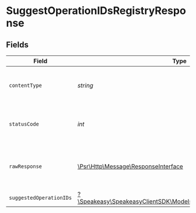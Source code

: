 # SuggestOperationIDsRegistryResponse


## Fields

| Field                                                                                                              | Type                                                                                                               | Required                                                                                                           | Description                                                                                                        |
| ------------------------------------------------------------------------------------------------------------------ | ------------------------------------------------------------------------------------------------------------------ | ------------------------------------------------------------------------------------------------------------------ | ------------------------------------------------------------------------------------------------------------------ |
| `contentType`                                                                                                      | *string*                                                                                                           | :heavy_check_mark:                                                                                                 | HTTP response content type for this operation                                                                      |
| `statusCode`                                                                                                       | *int*                                                                                                              | :heavy_check_mark:                                                                                                 | HTTP response status code for this operation                                                                       |
| `rawResponse`                                                                                                      | [\Psr\Http\Message\ResponseInterface](https://www.php-fig.org/psr/psr-7/#33-psrhttpmessageresponseinterface)       | :heavy_check_mark:                                                                                                 | Raw HTTP response; suitable for custom response parsing                                                            |
| `suggestedOperationIDs`                                                                                            | [?\Speakeasy\SpeakeasyClientSDK\Models\Shared\SuggestedOperationIDs](../../Models/Shared/SuggestedOperationIDs.md) | :heavy_minus_sign:                                                                                                 | OK                                                                                                                 |